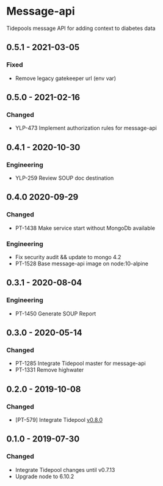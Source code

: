 # Message-api

Tidepools message API for adding context to diabetes data

## 0.5.1 - 2021-03-05
### Fixed
- Remove legacy gatekeeper url (env var)

## 0.5.0 - 2021-02-16
### Changed
- YLP-473 Implement authorization rules for message-api

## 0.4.1 - 2020-10-30
### Engineering
- YLP-259 Review SOUP doc destination

## 0.4.0 2020-09-29
### Changed
- PT-1438 Make service start without MongoDb available
### Engineering
- Fix security audit && update to mongo 4.2 
- PT-1528 Base message-api image on node:10-alpine

## 0.3.1 - 2020-08-04
### Engineering
- PT-1450 Generate SOUP Report

## 0.3.0 - 2020-05-14
### Changed
- PT-1285 Integrate Tidepool master for message-api
- PT-1331 Remove highwater

## 0.2.0 - 2019-10-08
### Changed
- [PT-579] Integrate Tidepool [v0.8.0](https://github.com/tidepool-org/message-api/releases/tag/v0.8.0)

## 0.1.0 - 2019-07-30
### Changed
- Integrate Tidepool changes until v0.7.13
- Upgrade node to 6.10.2
